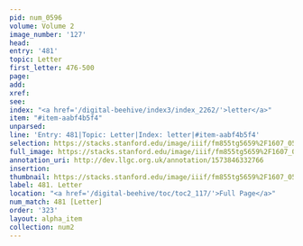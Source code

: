 ```yaml
---
pid: num_0596
volume: Volume 2
image_number: '127'
head: 
entry: '481'
topic: Letter
first_letter: 476-500
page: 
add: 
xref: 
see: 
index: "<a href='/digital-beehive/index3/index_2262/'>letter</a>"
item: "#item-aabf4b5f4"
unparsed: 
line: 'Entry: 481|Topic: Letter|Index: letter|#item-aabf4b5f4'
selection: https://stacks.stanford.edu/image/iiif/fm855tg5659%2F1607_0594/383,3073,2920,722/full/0/default.jpg
full_image: https://stacks.stanford.edu/image/iiif/fm855tg5659%2F1607_0594/full/full/0/default.jpg
annotation_uri: http://dev.llgc.org.uk/annotation/1573846332766
insertion: 
thumbnail: https://stacks.stanford.edu/image/iiif/fm855tg5659%2F1607_0594/383,3073,600,180/250,/0/default.jpg
label: 481. Letter
location: "<a href='/digital-beehive/toc/toc2_117/'>Full Page</a>"
num_match: 481 [Letter]
order: '323'
layout: alpha_item
collection: num2
---
```

